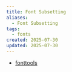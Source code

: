 ```yaml
---
title: Font Subsetting
aliases:
  - Font Subsetting
tags:
  - fonts
created: 2025-07-30
updated: 2025-07-30
---
```


- [fonttools](notes/fonttools.md)

